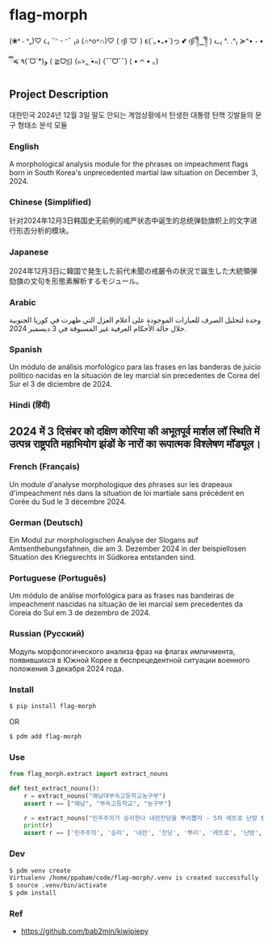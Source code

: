 # flag-morph
(❀❛ ֊ ❛„)♡ ૮₍ ˶ᵔ ᵕ ᵔ˶ ₎ა (∩˃o˂∩)♡ ( ദ്ദി ˙ᗜ˙ ) ε(´｡•᎑•`)っ 💕 ദ്ദി ༎ຶ‿༎ຶ ) ᓚ₍ ^. .^₎ ≽^• ˕ • ྀི≼ ٩(ˊᗜˋ*)و  (  ≧ᗜ≦) (๑>؂•̀๑) (˶ˆᗜˆ˵) ( • ᴖ • ｡)

## Project Description  
대한민국 2024년 12월 3일 말도 안되는 계엄상황에서 탄생한 대통령 탄핵 깃발들의 문구 형태소 분석 모듈  

### English  
A morphological analysis module for the phrases on impeachment flags born in South Korea's unprecedented martial law situation on December 3, 2024.  

### Chinese (Simplified)  
针对2024年12月3日韩国史无前例的戒严状态中诞生的总统弹劾旗帜上的文字进行形态分析的模块。  

### Japanese  
2024年12月3日に韓国で発生した前代未聞の戒厳令の状況で誕生した大統領弾劾旗の文句を形態素解析するモジュール。  

### Arabic  
وحدة لتحليل الصرف للعبارات الموجودة على أعلام العزل التي ظهرت في كوريا الجنوبية خلال حالة الأحكام العرفية غير المسبوقة في 3 ديسمبر 2024.  

### Spanish  
Un módulo de análisis morfológico para las frases en las banderas de juicio político nacidas en la situación de ley marcial sin precedentes de Corea del Sur el 3 de diciembre de 2024.  

### Hindi (हिंदी)  
2024 में 3 दिसंबर को दक्षिण कोरिया की अभूतपूर्व मार्शल लॉ स्थिति में उत्पन्न राष्ट्रपति महाभियोग झंडों के नारों का रूपात्मक विश्लेषण मॉड्यूल।  
---

### French (Français)  
Un module d'analyse morphologique des phrases sur les drapeaux d'impeachment nés dans la situation de loi martiale sans précédent en Corée du Sud le 3 décembre 2024.  

### German (Deutsch)  
Ein Modul zur morphologischen Analyse der Slogans auf Amtsenthebungsfahnen, die am 3. Dezember 2024 in der beispiellosen Situation des Kriegsrechts in Südkorea entstanden sind.  

### Portuguese (Português)  
Um módulo de análise morfológica para as frases nas bandeiras de impeachment nascidas na situação de lei marcial sem precedentes da Coreia do Sul em 3 de dezembro de 2024.  

### Russian (Русский)  
Модуль морфологического анализа фраз на флагах импичмента, появившихся в Южной Корее в беспрецедентной ситуации военного положения 3 декабря 2024 года. 

### Install
```bash
$ pip install flag-morph
```
OR
```bash
$ pdm add flag-morph
```

### Use
```python
from flag_morph.extract import extract_nouns

def test_extract_nouns():
    r = extract_nouns("해남대부속고등학교농구부")
    assert r == ["해남", "부속고등학교", "농구부"]

    r = extract_nouns("민주주의가 승리한다 내란잔당을 뿌리뽑자 - 5차 레트로 난방 탄핵버스 -")
    print(r)
    assert r == ['민주주의', '승리', '내란', '잔당', '뿌리', '레트로', '난방', '탄핵', '버스']
```

### Dev
```bash
$ pdm venv create
Virtualenv /home/ppabam/code/flag-morph/.venv is created successfully
$ source .venv/bin/activate
$ pdm install
```

### Ref
- https://github.com/bab2min/kiwipiepy

